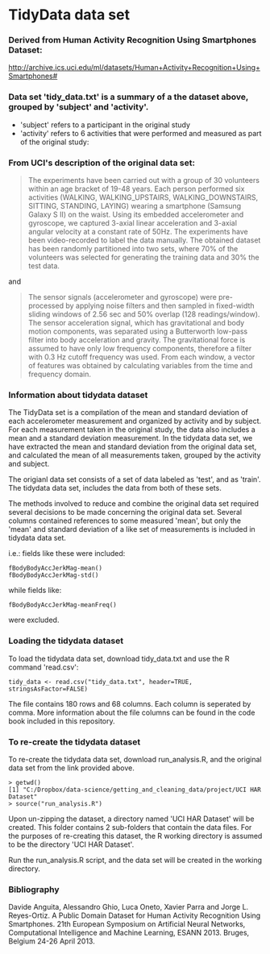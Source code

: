 # TidyData data set 

### Derived from Human Activity Recognition Using Smartphones Dataset:

http://archive.ics.uci.edu/ml/datasets/Human+Activity+Recognition+Using+Smartphones#

### Data set 'tidy_data.txt' is a summary of a the dataset above, grouped by 'subject' and 'activity'.

* 'subject' refers to a participant in the original study
* 'activity' refers to 6 activities that were performed and measured as part of the original study:

### From UCI's description of the original data set:

> The experiments have been carried out with a group of 30 volunteers within an age bracket of 19-48 years. Each person performed six activities (WALKING, WALKING_UPSTAIRS, WALKING_DOWNSTAIRS, SITTING, STANDING, LAYING) wearing a smartphone (Samsung Galaxy S II) on the waist. Using its embedded accelerometer and gyroscope, we captured 3-axial linear acceleration and 3-axial angular velocity at a constant rate of 50Hz. The experiments have been video-recorded to label the data manually. The obtained dataset has been randomly partitioned into two sets, where 70% of the volunteers was selected for generating the training data and 30% the test data. 

and

> The sensor signals (accelerometer and gyroscope) were pre-processed by applying noise filters and then sampled in fixed-width sliding windows of 2.56 sec and 50% overlap (128 readings/window). The sensor acceleration signal, which has gravitational and body motion components, was separated using a Butterworth low-pass filter into body acceleration and gravity. The gravitational force is assumed to have only low frequency components, therefore a filter with 0.3 Hz cutoff frequency was used. From each window, a vector of features was obtained by calculating variables from the time and frequency domain.

### Information about tidydata dataset

The TidyData set is a compilation of the mean and standard deviation of each accelerometer measurement and organized by activity and by subject.  For each measurement taken in the original study, the data also includes a mean and a standard deviation measurement.  In the tidydata data set, we have extracted the mean and standard deviation from the original data set, and calculated the mean of all measurements taken, grouped by the activity and subject.

The origianl data set consists of a set of data labeled as 'test', and as 'train'. The tidydata data set, includes the data from both of these sets.

The methods involved to reduce and combine the original data set required several decisions to be made concerning the original data set.  Several columns contained references to some measured 'mean', but only the 'mean' and standard deviation of a like set of measurements is included in tidydata data set.

i.e.: fields like these were included:
```
fBodyBodyAccJerkMag-mean()
fBodyBodyAccJerkMag-std()
 ```
while fields like:
```
fBodyBodyAccJerkMag-meanFreq()
```
were excluded.

### Loading the tidydata dataset

To load the tidydata data set, download tidy_data.txt and use the R command 'read.csv':
```
tidy_data <- read.csv("tidy_data.txt", header=TRUE, stringsAsFactor=FALSE)
```
The file contains 180 rows and 68 columns.  Each column is seperated by comma.  More information about the file columns can be found in the code book included in this repository.


### To re-create the tidydata dataset

To re-create the tidydata data set, download run_analysis.R, and the original data set from the link provided above.

```
> getwd()
[1] "C:/Dropbox/data-science/getting_and_cleaning_data/project/UCI HAR Dataset"
> source("run_analysis.R")

```



Upon un-zipping the dataset, a directory named 'UCI HAR Dataset' will be created.  This folder contains 2 sub-folders that contain the data files.  For the purposes of re-creating this dataset, the R working directory is assumed to be the directory 'UCI HAR Dataset'.

Run the run_analysis.R script, and the data set will be created in the working directory.


### Bibliography

Davide Anguita, Alessandro Ghio, Luca Oneto, Xavier Parra and Jorge L. Reyes-Ortiz. A Public Domain Dataset for Human Activity Recognition Using Smartphones. 21th European Symposium on Artificial Neural Networks, Computational Intelligence and Machine Learning, ESANN 2013. Bruges, Belgium 24-26 April 2013.
